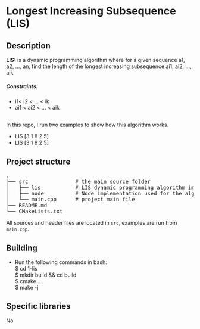 # Longest Increasing Subsequence (LIS)
## Description
**LIS:** is a dynamic programming algorithm where for a given sequence a1, a2, ..., an, find the length of the longest increasing subsequence ai1, ai2, ..., aik
##### Constraints:
* i1< i2 < ... < ik
* ai1 < ai2 < ... < aik

## 
In this repo, I run two examples to show how this algorithm works.
* LIS [3 1 8 2 5]
* LIS [3 1 8 2 5]

## Project structure
<pre>
.
├── src               # the main source folder
│   ├── lis           # LIS dynamic programming algorithm implementation
│   ├── node          # Node implementation used for the algorithm
│   └── main.cpp      # project main file
├── README.md
└── CMakeLists.txt
</pre>

All sources and header files are located in `src`, examples are run from `main.cpp`.

## Building
- Run the following commands in bash:<br />
$ cd 1-lis <br />
$ mkdir build && cd build <br />
$ cmake .. <br />
$ make -j <br />

## Specific libraries
No